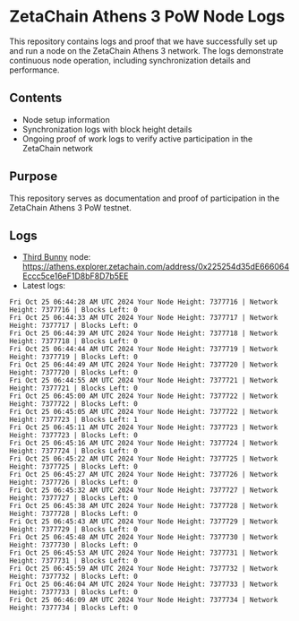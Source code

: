 # ZetaChain Athens 3 PoW Node Logs
This repository contains logs and proof that we have successfully set up and run a node on the ZetaChain Athens 3 network. The logs demonstrate continuous node operation, including synchronization details and performance.

## Contents
- Node setup information
- Synchronization logs with block height details
- Ongoing proof of work logs to verify active participation in the ZetaChain network

## Purpose
This repository serves as documentation and proof of participation in the ZetaChain Athens 3 PoW testnet.

## Logs

- [Third Bunny](https://thirdbunny.xyz/) node: https://athens.explorer.zetachain.com/address/0x225254d35dE666064Eccc5ce16eF1D8bF8D7b5EE
- Latest logs:
```
Fri Oct 25 06:44:28 AM UTC 2024 Your Node Height: 7377716 | Network Height: 7377716 | Blocks Left: 0
Fri Oct 25 06:44:33 AM UTC 2024 Your Node Height: 7377717 | Network Height: 7377717 | Blocks Left: 0
Fri Oct 25 06:44:39 AM UTC 2024 Your Node Height: 7377718 | Network Height: 7377718 | Blocks Left: 0
Fri Oct 25 06:44:44 AM UTC 2024 Your Node Height: 7377719 | Network Height: 7377719 | Blocks Left: 0
Fri Oct 25 06:44:49 AM UTC 2024 Your Node Height: 7377720 | Network Height: 7377720 | Blocks Left: 0
Fri Oct 25 06:44:55 AM UTC 2024 Your Node Height: 7377721 | Network Height: 7377721 | Blocks Left: 0
Fri Oct 25 06:45:00 AM UTC 2024 Your Node Height: 7377722 | Network Height: 7377722 | Blocks Left: 0
Fri Oct 25 06:45:05 AM UTC 2024 Your Node Height: 7377722 | Network Height: 7377723 | Blocks Left: 1
Fri Oct 25 06:45:11 AM UTC 2024 Your Node Height: 7377723 | Network Height: 7377723 | Blocks Left: 0
Fri Oct 25 06:45:16 AM UTC 2024 Your Node Height: 7377724 | Network Height: 7377724 | Blocks Left: 0
Fri Oct 25 06:45:22 AM UTC 2024 Your Node Height: 7377725 | Network Height: 7377725 | Blocks Left: 0
Fri Oct 25 06:45:27 AM UTC 2024 Your Node Height: 7377726 | Network Height: 7377726 | Blocks Left: 0
Fri Oct 25 06:45:32 AM UTC 2024 Your Node Height: 7377727 | Network Height: 7377727 | Blocks Left: 0
Fri Oct 25 06:45:38 AM UTC 2024 Your Node Height: 7377728 | Network Height: 7377728 | Blocks Left: 0
Fri Oct 25 06:45:43 AM UTC 2024 Your Node Height: 7377729 | Network Height: 7377729 | Blocks Left: 0
Fri Oct 25 06:45:48 AM UTC 2024 Your Node Height: 7377730 | Network Height: 7377730 | Blocks Left: 0
Fri Oct 25 06:45:53 AM UTC 2024 Your Node Height: 7377731 | Network Height: 7377731 | Blocks Left: 0
Fri Oct 25 06:45:59 AM UTC 2024 Your Node Height: 7377732 | Network Height: 7377732 | Blocks Left: 0
Fri Oct 25 06:46:04 AM UTC 2024 Your Node Height: 7377733 | Network Height: 7377733 | Blocks Left: 0
Fri Oct 25 06:46:09 AM UTC 2024 Your Node Height: 7377734 | Network Height: 7377734 | Blocks Left: 0
```
